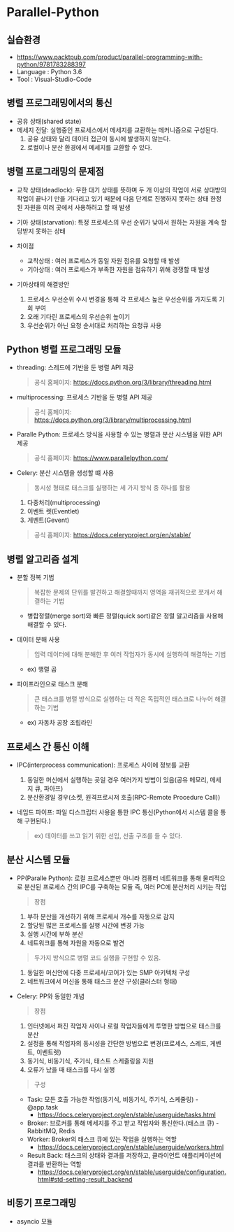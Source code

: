 # Parallel-Python

## 실습환경
- https://www.packtpub.com/product/parallel-programming-with-python/9781783288397
- Language : Python 3.6
- Tool : Visual-Studio-Code

## 병렬 프로그래밍에서의 통신
- 공유 상태(shared state)
- 메세지 전달: 실행중인 프로세스에서 메세지를 교환하는 메커니즘으로 구성된다.
  1. 공유 상태와 달리 데이터 접근이 동시에 발생하지 않는다.
  2. 로컬이나 분산 환경에서 메세지를 교환할 수 있다.

## 병렬 프로그래밍의 문제점
- 교착 상태(deadlock): 무한 대기 상태를 뜻하며 두 개 이상의 작업이 서로 상대방의 작업이 끝나기 만을 기다리고 있기 때문에 다음 단계로 진행하지 못하는 상태
                     한정된 자원을 여러 곳에서 사용하려고 할 때 발생

- 기아 상태(starvation): 특정 프로세스의 우선 순위가 낮아서 원하는 자원을 계속 할당받지 못하는 상태

- 차이점
  - 교착상태 : 여러 프로세스가 동일 자원 점유를 요청할 때 발생
  - 기아상태 : 여러 프로세스가 부족한 자원을 점유하기 위해 경쟁할 때 발생

- 기아상태의 해결방안
  1. 프로세스 우선순위 수시 변경을 통해 각 프로세스 높은 우선순위를 가지도록 기회 부여
  2. 오래 기다린 프로세스의 우선순위 높이기
  3. 우선순위가 아닌 요청 순서대로 처리하는 요청큐 사용

## Python 병렬 프로그래밍 모듈
- threading: 스레드에 기반을 둔 병렬 API 제공
  > 공식 홈페이지: https://docs.python.org/3/library/threading.html

- multiprocessing: 프로세스 기반을 둔 병렬 API 제공
  > 공식 홈페이지: https://docs.python.org/3/library/multiprocessing.html

- Paralle Python: 프로세스 방식을 사용할 수 있는 병렬과 분산 시스템을 위한 API 제공
  > 공식 홈페이지: https://www.parallelpython.com/

- Celery: 분산 시스템을 생성할 떄 사용
  > 동시성 형태로 태스크를 실행하는 세 가지 방식 중 하나를 활용
    1. 다중처리(multiprocessing)
    2. 이벤트 렛(Eventlet)
    3. 게벤트(Gevent)
  > 공식 홈페이지: https://docs.celeryproject.org/en/stable/

## 병렬 알고리즘 설계
- 분할 정복 기법
  > 복잡한 문제의 단위를 발견하고 해결할때까지 영역을 재귀적으로 쪼개서 해결하는 기법
    - 병합정렬(merge sort)와 빠른 정렬(quick sort)같은 정렬 알고리즘을 사용해 해결할 수 있다.

- 데이터 분해 사용
  > 입력 데이터에 대해 분해한 후 여러 작업자가 동시에 실행하여 해결하는 기법
    - ex) 행렬 곱

- 파이프라인으로 태스크 분해
  > 큰 태스크를 병렬 방식으로 실행하는 더 작은 독립적인 태스크로 나누어 해결하는 기법
    - ex) 자동차 공장 조립라인

## 프로세스 간 통신 이해
- IPC(interprocess communication): 프로세스 사이에 정보를 교환
  1. 동일한 머신에서 실행하는 곳일 경우 여러가지 방법이 있음(공유 메모리, 메세지 큐, 파아프) 
  2. 분산환경일 경우(소켓, 원격프로시저 호출(RPC-Remote Procedure Call))         

- 네임드 파이프: 파일 디스크립터 사용을 통한 IPC 통신(Python에서 시스템 콜을 통해 구현된다.)
  > ex) 데이터를 쓰고 읽기 위한 선입, 선출 구조를 들 수 있다.

## 분산 시스템 모듈
  - PP(Paralle Python): 로컬 프로세스뿐만 아니라 컴퓨터 네트워크를 통해 물리적으로 분산된 프로세스 간의 IPC를 구축하는 모듈
                      즉, 여러 PC에 분산처리 시키는 작업
    >장점
    1. 부하 분산을 개선하기 위해 프로세서 개수를 자동으로 감지
    2. 할당된 많은 프로세스를 실행 시간에 변경 가능
    3. 실행 시간에 부하 분산
    4. 네트워크를 통해 자원을 자동으로 발견
    > 두가지 방식으로 병렬 코드 실행을 구현할 수 있음.
    1. 동일한 머신안에 다중 프로세서/코어가 있는 SMP 아키텍처 구성
    2. 네트워크에서 머신을 통해 태스크 분산 구성(클러스터 형태)

  - Celery: PP와 동일한 개념

    >장점
    1. 인터넷에서 퍼진 작업자 사이나 로컬 작업자들에게 투명한 방법으로 태스크를 분산
    2. 설정을 통해 작업자의 동시성을 간단한 방법으로 변경(프로세스, 스레드, 게벤트, 이벤트렛)
    3. 동기식, 비동기식, 주기식, 태스트 스케줄링을 지원
    4. 오류가 났을 때 태스크를 다시 실행  

    >구성
    - Task: 모든 호출 가능한 작업(동기식, 비동기식, 주기식, 스케줄링) - @app.task
      - https://docs.celeryproject.org/en/stable/userguide/tasks.html
    - Broker: 브로커를 통해 메세지를 주고 받고 작업자와 통신한다.(태스크 큐) - RabbitMQ, Redis
    - Worker: Broker의 태스크 큐에 있는 작업을 실행하는 역할
      - https://docs.celeryproject.org/en/stable/userguide/workers.html
    - Result Back: 태스크의 상태와 결과를 저장하고, 클라이언트 애플리케이션에 결과를 반환하는 역할
      - https://docs.celeryproject.org/en/stable/userguide/configuration.html#std-setting-result_backend

## 비동기 프로그래밍
  - asyncio 모듈      